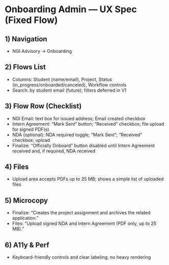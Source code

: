 ﻿# Onboarding Admin — UX Spec (Fixed Flow)

## 1) Navigation
- NGI Advisory → Onboarding

## 2) Flows List
- Columns: Student (name/email), Project, Status (in_progress/onboarded/canceled), Workflow controls
- Search: by student email (future); filters deferred in V1

## 3) Flow Row (Checklist)
- NGI Email: text box for issued address; Email created checkbox
- Intern Agreement: “Mark Sent” button; “Received” checkbox; file upload for signed PDF(s)
- NDA (optional): NDA required toggle; “Mark Sent”; “Received” checkbox; upload
- Finalize: “Officially Onboard” button disabled until Intern Agreement received and, if required, NDA received

## 4) Files
- Upload area accepts PDFs up to 25 MB; shows a simple list of uploaded files

## 5) Microcopy
- Finalize: “Creates the project assignment and archives the related application.”
- Files: “Upload signed NDA and Intern Agreement (PDF only, up to 25 MB).”

## 6) A11y & Perf
- Keyboard-friendly controls and clear labeling; no heavy rendering
